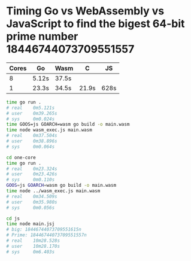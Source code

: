 # Timing Go vs WebAssembly vs JavaScript to find the bigest 64-bit prime number 18446744073709551557

| Cores | Go    | Wasm  | C     | JS   |    
|-------|-------|-------|-------|------|    
| 8     | 5.12s | 37.5s |       |      |    
| 1     | 23.3s | 34.5s | 21.9s | 628s |    

```sh
time go run .
# real    0m5.121s
# user    0m39.265s
# sys     0m0.024s
time GOOS=js GOARCH=wasm go build -o main.wasm  
time node wasm_exec.js main.wasm 
# real    0m37.504s
# user    0m38.896s
# sys     0m0.064s

cd one-core
time go run .
# real    0m23.324s
# user    0m23.426s
# sys     0m0.110s
GOOS=js GOARCH=wasm go build -o main.wasm  
time node ../wasm_exec.js main.wasm 
# real    0m34.509s
# user    0m35.980s
# sys     0m0.056s

cd js
time node main.jsj
# big: 18446744073709551615n
# Prime: 18446744073709551557n
# real    10m28.528s
# user    10m28.170s
# sys     0m6.403s
```

